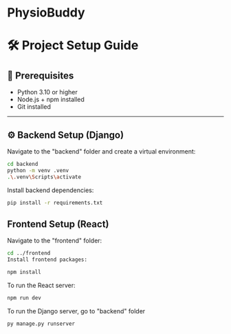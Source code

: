 # PhysioBuddy

# 🛠️ Project Setup Guide

## 🔗 Prerequisites

- Python 3.10 or higher
- Node.js + npm installed
- Git installed

---

## ⚙️ Backend Setup (Django)

Navigate to the "backend" folder and create a virtual environment:

```bash
cd backend
python -m venv .venv
.\.venv\Scripts\activate
```

Install backend dependencies:

```bash
pip install -r requirements.txt
```

## Frontend Setup (React)
Navigate to the "frontend" folder:

```bash
cd ../frontend
Install frontend packages:
```

```bash
npm install
```

To run the React server:

```bash
npm run dev
```

To run the Django server, go to "backend" folder

```bash
py manage.py runserver
```